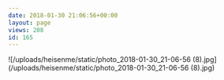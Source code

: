 ```yaml
---
date: 2018-01-30 21:06:56+00:00
layout: page
views: 208
id: 165
---
```




![/uploads/heisenme/static/photo_2018-01-30_21-06-56 (8).jpg](/uploads/heisenme/static/photo_2018-01-30_21-06-56 (8).jpg)
